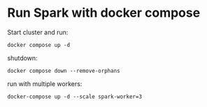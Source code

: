# Run Spark with docker compose

Start cluster and run:

`docker compose up -d`

shutdown:

`docker compose down --remove-orphans`

run with multiple workers:

`docker-compose up -d --scale spark-worker=3`
